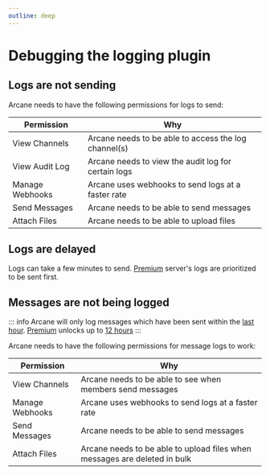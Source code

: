 ```yaml
---
outline: deep
---
```


# Debugging the logging plugin

## Logs are not sending

Arcane needs to have the following permissions for logs to send:

| **Permission** | **Why** |
| - | - |
| View Channels | Arcane needs to be able to access the log channel(s) |
| View Audit Log | Arcane needs to view the audit log for certain logs |
| Manage Webhooks | Arcane uses webhooks to send logs at a faster rate |
| Send Messages | Arcane needs to be able to send messages |
| Attach Files | Arcane needs to be able to upload files |

## Logs are delayed

Logs can take a few minutes to send. [Premium](../../premium.md) server's logs are prioritized to be sent first.

## Messages are not being logged

::: info
Arcane will only log messages which have been sent within the [last hour](./setup#message-retention-limits). [Premium](../../premium.md) unlocks up to [12 hours](./setup#message-retention-limits)
:::

Arcane needs to have the following permissions for message logs to work:

| **Permission** | **Why** |
| - | - |
| View Channels | Arcane needs to be able to see when members send messages |
| Manage Webhooks | Arcane uses webhooks to send logs at a faster rate |
| Send Messages | Arcane needs to be able to send messages |
| Attach Files | Arcane needs to be able to upload files when messages are deleted in bulk |
